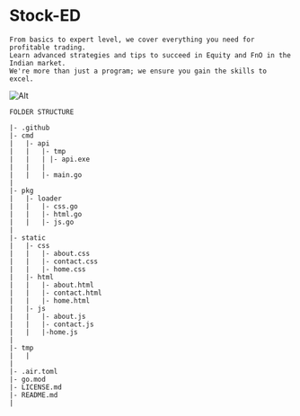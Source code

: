 # Stock-ED
```
From basics to expert level, we cover everything you need for profitable trading. 
Learn advanced strategies and tips to succeed in Equity and FnO in the Indian market.
We're more than just a program; we ensure you gain the skills to excel. 
```
![Alt](https://repobeats.axiom.co/api/embed/391f461b561ce25e9f54553855c761af0f121eeb.svg "Repobeats analytics image")

```
FOLDER STRUCTURE

|- .github
|- cmd
|   |- api
|   |	|- tmp
|   |	| |- api.exe
|   |	|
|   |	|- main.go
|
|- pkg
|   |- loader
|   |	|- css.go
|   |	|- html.go
|   |	|- js.go
|   
|- static
|   |- css
|   |	|- about.css
|   |	|- contact.css
|   |	|- home.css
|   |- html
|   |	|- about.html
|   |	|- contact.html
|   |	|- home.html
|   |- js
|   |	|- about.js
|   |	|- contact.js
|   |	|-home.js
|
|- tmp
|   |
|
|- .air.toml
|- go.mod
|- LICENSE.md
|- README.md
|
```
